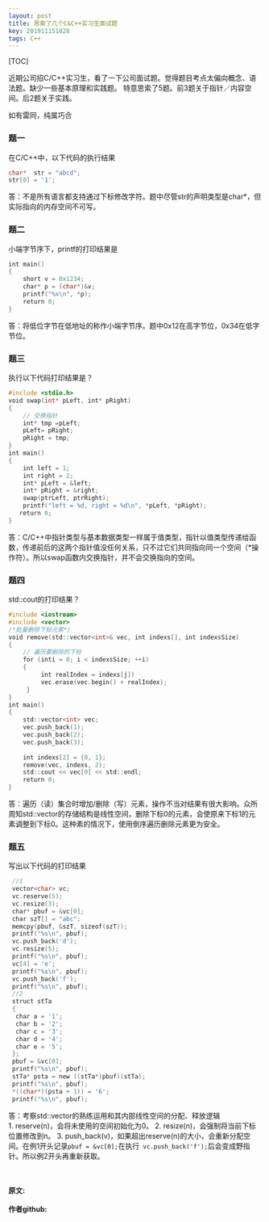 ```yaml
---
layout: post
title: 思索了几个C&C++实习生面试题
key: 201911151828
tags: C++
---
```


[TOC]

近期公司招C/C++实习生，看了一下公司面试题。觉得题目考点太偏向概念、语法题。缺少一些基本原理和实践题。
特意思索了5题。前3题关于指针／内容空间。后2题关于实践。

如有雷同，纯属巧合

### 题一

在C/C++中，以下代码的执行结果
```c
char*  str = "abcd";
str[0] = '1';
```
答：不是所有语言都支持通过下标修改字符。题中尽管str的声明类型是char*，但实际指向的内存空间不可写。

### 题二

小端字节序下，printf的打印结果是
```c
int main()
{
    short v = 0x1234;
    char* p = (char*)&v;
    printf("%x\n", *p);
    return 0;
}
```
答：将低位字节在低地址的称作小端字节序。题中0x12在高字节位，0x34在低字节位。
 
### 题三

执行以下代码打印结果是？
```c
#include <stdio.h>
void swap(int* pLeft, int* pRight)
{
    // 交换指针
    int* tmp =pLeft;
    pLeft= pRight;    
    pRight = tmp;  
}
int main()
{
    int left = 1;
    int right = 2;
    int* pLeft = &left;
    int* pRight = &right;
    swap(ptrLeft, ptrRight);
    printf("left = %d, right = %d\n", *pLeft, *pRight);
   return 0;      
}
```
答：C/C++中指针类型与基本数据类型一样属于值类型，指针以值类型传递给函数，传递前后的这两个指针值没任何关系，只不过它们共同指向同一个空间（*操作符）。所以swap函数内交换指针，并不会交换指向的空间。

### 题四

std::cout的打印结果？
```c
#include <iostream>
#include <vector>
/*批量删除下标元素*/
void remove(std::vector<int>& vec, int indexs[], int indexsSize)
{
    // 遍历要删除的下标
    for (inti = 0; i < indexsSize; ++i)
    {
         int realIndex = indexs[j])
         vec.erase(vec.begin() + realIndex);
     }
}
int main()
{
    std::vector<int> vec;
    vec.push_back(1);
    vec.push_back(2);
    vec.push_back(3);
    
    int indexs[2] = {0, 1};
    remove(vec, indexs, 2);
    std::cout << vec[0] << std::endl;
    return 0;
}
```
答：遍历（读）集合时增加/删除（写）元素，操作不当对结果有很大影响。众所周知std::vector的存储结构是线性空间，删除下标0的元素，会使原来下标1的元素调整到下标0。这种素的情况下，使用倒序遍历删除元素更为安全。

### 题五

写出以下代码的打印结果
```c
 //1
 vector<char> vc;
 vc.reserve(5);
 vc.resize(3);
 char* pbuf = &vc[0];
 char szT[] = "abc";
 memcpy(pbuf, &szT, sizeof(szT));
 printf("%s\n", pbuf);
 vc.push_back('d');
 vc.resize(5);
 printf("%s\n", pbuf);
 vc[4] = 'e';
 printf("%s\n", pbuf);
 vc.push_back('f');
 printf("%s\n", pbuf);
 //2
 struct stTa
 {
  char a = '1';
  char b = '2';
  char c = '3';
  char d = '4';
  char e = '5';
 };
 pbuf = &vc[0];
 printf("%s\n", pbuf);
 stTa* psta = new ((stTa*)pbuf)(stTa);
 printf("%s\n", pbuf);
 *((char*)(psta + 1)) = '6';
 printf("%s\n", pbuf);
```
答：考察std::vector<T>的熟练运用和其内部线性空间的分配、释放逻辑
1. reserve(n)，会将未使用的空间初始化为0。
2. resize(n)，会强制将当前下标位置修改到n。
3. push_back(v)，如果超出reserve(n)的大小，会重新分配空间。在例1开头记录`pbuf = &vc[0];`在执行` vc.push_back('f');`后会变成野指针。所以例2开头再重新获取。



<br>	
<br>	
<b>原文:<br>
<https://lizijie.github.io/2019/09/11/C++%E4%B8%8D%E5%BA%94%E8%AF%A5%E6%9C%89%E5%9E%83%E5%9C%BE%E5%9B%9E%E6%94%B6.html>
<br>
作者github:<br>	
<https://github.com/lizijie>	
</b>
